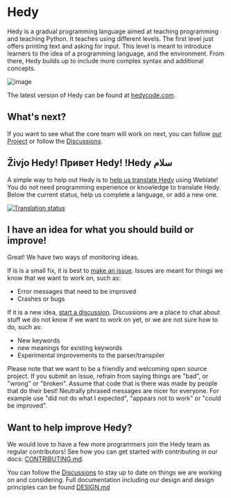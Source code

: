 # Hedy

Hedy is a gradual programming language aimed at teaching programming and teaching Python. It teaches using different levels. The first level just offers printing text and asking for input. This level is meant to introduce learners to the idea of a programming language, and the environment. From there, Hedy builds up to include more complex syntax and additional concepts.

![image](https://user-images.githubusercontent.com/38155424/156551654-fe6ae62e-e52a-444f-abdb-d776fe8dd7b7.png)

The latest version of Hedy can be found at [hedycode.com](https://hedycode.com).

What's next?
------------

If you want to see what the core team will work on next, you can follow [our Project](https://github.com/Felienne/hedy/projects/5) or follow the [Discussions](https://github.com/Felienne/hedy/discussions).

Živjo Hedy! Привет Hedy! !Hedy سلام
----------------------------------------------

A simple way to help out Hedy is to [help us translate Hedy](TRANSLATING.md) using Weblate! You do not need programming experience or knowledge to translate Hedy. Below the current status, help us complete a language, or add a new one.

<a href="https://hosted.weblate.org/engage/hedy/">
<img src="https://hosted.weblate.org/widgets/hedy/-/multi-auto.svg" alt="Translation status" />
</a>


I have an idea for what you should build or improve!
----------------------------------------------------

Great! We have two ways of monitoring ideas.

If is is a small fix, it is best to [make an issue](https://github.com/Felienne/hedy/issues/new/choose). Issues are meant for things we know that we want to work on, such as:

* Error messages that need to be improved
* Crashes or bugs

If it is a new idea, [start a discussion](https://github.com/Felienne/hedy/discussions/categories/ideas). Discussions are a place to chat about stuff we do not know if we want to work on yet, or we are not sure how to do, such as:

* New keywords
* new meanings for existing keywords
* Experimental improvements to the parser/transpiler

Please note that we want to be a friendly and welcoming open source project. If you submit an issue, refrain from saying things are "bad", or "wrong" or "broken". Assume that code that is there was made by people that do their best! Neutrally phrased messages are nicer for everyone. For example use "did not do what I expected", "appears not to work" or "could be improved".

Want to help improve Hedy?
--------------------------

We would love to have a few more programmers join the Hedy team as regular contributors! See how you can get started with contributing in our docs: [CONTRIBUTING.md](CONTRIBUTING.md).

You can follow the [Discussions](https://github.com/Felienne/hedy/discussions) to stay up to date on things we are working on and considering. Full documentation including our design and design principles can be found [DESIGN.md](DESIGN.md)
